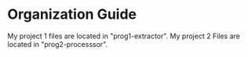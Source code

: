 # Organization Guide
My project 1 files are located in "prog1-extractor". 
My project 2 Files are located in "prog2-processsor".